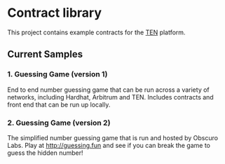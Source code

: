 # Contract library

This project contains example contracts for the [TEN](https://obscu.ro/) platform. 

## Current Samples
### 1. Guessing Game (version 1) 
End to end number guessing game that can be run across a variety of networks, including Hardhat, Arbitrum and 
TEN. Includes contracts and front end that can be run up locally. 

### 2. Guessing Game (version 2)
The simplified number guessing game that is run and hosted by Obscuro Labs. Play at http://guessing.fun and see if you 
can break the game to guess the hidden number!


